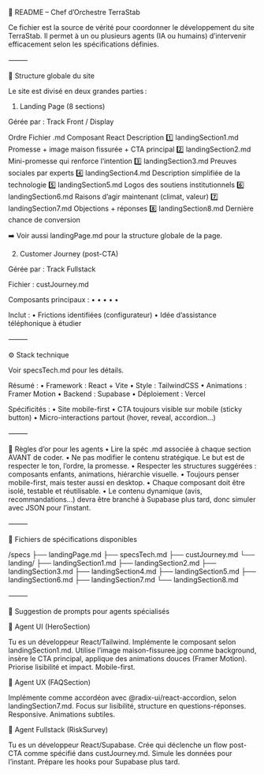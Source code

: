 🎯 README – Chef d’Orchestre TerraStab

Ce fichier est la source de vérité pour coordonner le développement du site TerraStab. Il permet à un ou plusieurs agents (IA ou humains) d’intervenir efficacement selon les spécifications définies.

⸻

🧱 Structure globale du site

Le site est divisé en deux grandes parties :

1. Landing Page (8 sections)

Gérée par : Track Front / Display

Ordre	Fichier .md	Composant React	Description
1️⃣	landingSection1.md	<HeroSection />	Promesse + image maison fissurée + CTA principal
2️⃣	landingSection2.md	<MiniPromise />	Mini-promesse qui renforce l’intention
3️⃣	landingSection3.md	<ExpertQuotes />	Preuves sociales par experts
4️⃣	landingSection4.md	<TechSection />	Description simplifiée de la technologie
5️⃣	landingSection5.md	<TrustLogos />	Logos des soutiens institutionnels
6️⃣	landingSection6.md	<UrgencySection />	Raisons d’agir maintenant (climat, valeur)
7️⃣	landingSection7.md	<FAQSection />	Objections + réponses
8️⃣	landingSection8.md	<SecondCTA />	Dernière chance de conversion

➡️ Voir aussi landingPage.md pour la structure globale de la page.

2. Customer Journey (post-CTA)

Gérée par : Track Fullstack

Fichier : custJourney.md

Composants principaux :
	•	<RiskSurvey />
	•	<RecommendationDisplay />
	•	<Configurator />
	•	<QuoteDisplay />
	•	<DepositPayment />

Inclut :
	•	Frictions identifiées (configurateur)
	•	Idée d’assistance téléphonique à étudier

⸻

⚙️ Stack technique

Voir specsTech.md pour les détails.

Résumé :
	•	Framework : React + Vite
	•	Style : TailwindCSS
	•	Animations : Framer Motion
	•	Backend : Supabase
	•	Déploiement : Vercel

Spécificités :
	•	Site mobile-first
	•	CTA toujours visible sur mobile (sticky button)
	•	Micro-interactions partout (hover, reveal, accordion…)

⸻

🧠 Règles d’or pour les agents
	•	Lire la spéc .md associée à chaque section AVANT de coder.
	•	Ne pas modifier le contenu stratégique. Le but est de respecter le ton, l’ordre, la promesse.
	•	Respecter les structures suggérées : composants enfants, animations, hiérarchie visuelle.
	•	Toujours penser mobile-first, mais tester aussi en desktop.
	•	Chaque composant doit être isolé, testable et réutilisable.
	•	Le contenu dynamique (avis, recommandations…) devra être branché à Supabase plus tard, donc simuler avec JSON pour l’instant.

⸻

🧩 Fichiers de spécifications disponibles

/specs
├── landingPage.md
├── specsTech.md
├── custJourney.md
└── landing/
    ├── landingSection1.md
    ├── landingSection2.md
    ├── landingSection3.md
    ├── landingSection4.md
    ├── landingSection5.md
    ├── landingSection6.md
    ├── landingSection7.md
    └── landingSection8.md


⸻

🔁 Suggestion de prompts pour agents spécialisés

🎨 Agent UI (HeroSection)

Tu es un développeur React/Tailwind. Implémente le composant <HeroSection> selon landingSection1.md. Utilise l’image maison-fissuree.jpg comme background, insère le CTA principal, applique des animations douces (Framer Motion). Priorise lisibilité et impact. Mobile-first.

💬 Agent UX (FAQSection)

Implémente <FAQSection> comme accordéon avec @radix-ui/react-accordion, selon landingSection7.md. Focus sur lisibilité, structure en questions-réponses. Responsive. Animations subtiles.

🔧 Agent Fullstack (RiskSurvey)

Tu es un développeur React/Supabase. Crée <RiskSurvey> qui déclenche un flow post-CTA comme spécifié dans custJourney.md. Simule les données pour l’instant. Prépare les hooks pour Supabase plus tard.

